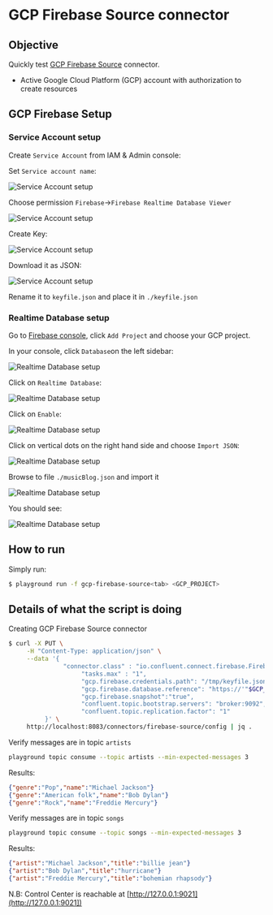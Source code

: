 # GCP Firebase Source connector



## Objective

Quickly test [GCP Firebase Source](https://docs.confluent.io/current/connect/kafka-connect-firebase/source/index.html#quick-start) connector.


* Active Google Cloud Platform (GCP) account with authorization to create resources

## GCP Firebase Setup

### Service Account setup

Create `Service Account` from IAM & Admin console:

Set `Service account name`:

![Service Account setup](Screenshot1.png)

Choose permission `Firebase`->`Firebase Realtime Database Viewer`

![Service Account setup](Screenshot2.png)

Create Key:

![Service Account setup](Screenshot3.png)

Download it as JSON:

![Service Account setup](Screenshot4.png)

Rename it to `keyfile.json` and place it in `./keyfile.json`


### Realtime Database setup

Go to [Firebase console](https://console.firebase.google.com), click `Add Project` and choose your GCP project.

In your console, click `Database`on the left sidebar:

![Realtime Database setup](Screenshot5.png)

Click on `Realtime Database`:

![Realtime Database setup](Screenshot6.png)

Click on `Enable`:

![Realtime Database setup](Screenshot7.png)

Click on vertical dots on the right hand side and choose `Import JSON`:

![Realtime Database setup](Screenshot8.png)

Browse to file `./musicBlog.json` and import it

![Realtime Database setup](Screenshot9.png)

You should see:

![Realtime Database setup](Screenshot10.png)

## How to run

Simply run:

```bash
$ playground run -f gcp-firebase-source<tab> <GCP_PROJECT>
```

## Details of what the script is doing


Creating GCP Firebase Source connector

```bash
$ curl -X PUT \
     -H "Content-Type: application/json" \
     --data '{
               "connector.class" : "io.confluent.connect.firebase.FirebaseSourceConnector",
                    "tasks.max" : "1",
                    "gcp.firebase.credentials.path": "/tmp/keyfile.json",
                    "gcp.firebase.database.reference": "https://'"$GCP_PROJECT"'.firebaseio.com/musicBlog",
                    "gcp.firebase.snapshot":"true",
                    "confluent.topic.bootstrap.servers": "broker:9092",
                    "confluent.topic.replication.factor": "1"
          }' \
     http://localhost:8083/connectors/firebase-source/config | jq .
```

Verify messages are in topic `artists`

```bash
playground topic consume --topic artists --min-expected-messages 3
```

Results:

```json
{"genre":"Pop","name":"Michael Jackson"}
{"genre":"American folk","name":"Bob Dylan"}
{"genre":"Rock","name":"Freddie Mercury"}
```

Verify messages are in topic `songs`

```bash
playground topic consume --topic songs --min-expected-messages 3
```

Results:

```json
{"artist":"Michael Jackson","title":"billie jean"}
{"artist":"Bob Dylan","title":"hurricane"}
{"artist":"Freddie Mercury","title":"bohemian rhapsody"}
```

N.B: Control Center is reachable at [http://127.0.0.1:9021](http://127.0.0.1:9021])
